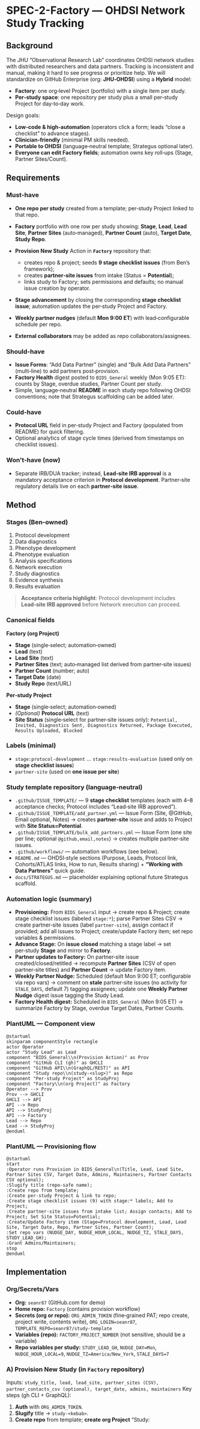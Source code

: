 # SPEC-2-Factory — OHDSI Network Study Tracking

## Background

The JHU “Observational Research Lab” coordinates OHDSI network studies with distributed researchers and data partners. Tracking is inconsistent and manual, making it hard to see progress or prioritize help. We will standardize on GitHub Enterprise (org: **JHU‑OHDSI**) using a **Hybrid** model:

* **Factory**: one org‑level Project (portfolio) with a single item per study.
* **Per‑study space**: one repository per study plus a small per‑study Project for day‑to‑day work.

Design goals:

* **Low‑code & high‑automation** (operators click a form; leads “close a checklist” to advance stages).
* **Clinician‑friendly** (minimal PM skills needed).
* **Portable to OHDSI** (language‑neutral template; Strategus optional later).
* **Everyone can edit Factory fields**; automation owns key roll‑ups (Stage, Partner Sites/Count).

## Requirements

### Must‑have

* **One repo per study** created from a template; per‑study Project linked to that repo.
* **Factory** portfolio with one row per study showing: **Stage**, **Lead**, **Lead Site**, **Partner Sites** (auto‑managed), **Partner Count** (auto), **Target Date**, **Study Repo**.
* **Provision New Study** Action in **`Factory`** repository that:

  * creates repo & project; seeds **9 stage checklist issues** (from Ben’s framework);
  * creates **partner‑site issues** from intake (Status = **Potential**);
  * links study to Factory; sets permissions and defaults; no manual issue creation by operator.
* **Stage advancement** by closing the corresponding **stage checklist issue**; automation updates the per‑study Project and Factory.
* **Weekly partner nudges** (default **Mon 9:00 ET**) with lead‑configurable schedule per repo.
* **External collaborators** may be added as repo collaborators/assignees.

### Should‑have

* **Issue Forms**: “Add Data Partner” (single) and “Bulk Add Data Partners” (multi‑line) to add partners post‑provision.
* **Factory Health** digest posted to `BIDS_General` weekly (Mon 9:05 ET): counts by Stage, overdue studies, Partner Count per study.
* Simple, language‑neutral **README** in each study repo following OHDSI conventions; note that Strategus scaffolding can be added later.

### Could‑have

* **Protocol URL** field in per‑study Project and Factory (populated from README) for quick filtering.
* Optional analytics of stage cycle times (derived from timestamps on checklist issues).

### Won’t‑have (now)

* Separate IRB/DUA tracker; instead, **Lead‑site IRB approval** is a mandatory acceptance criterion in **Protocol development**. Partner‑site regulatory details live on each **partner‑site issue**.

## Method

### Stages (Ben‑owned)

1. Protocol development
2. Data diagnostics
3. Phenotype development
4. Phenotype evaluation
5. Analysis specifications
6. Network execution
7. Study diagnostics
8. Evidence synthesis
9. Results evaluation

> **Acceptance criteria highlight**: Protocol development includes **Lead‑site IRB approved** before Network execution can proceed.

### Canonical fields

**Factory (org Project)**

* **Stage** (single‑select; automation‑owned)
* **Lead** (text)
* **Lead Site** (text)
* **Partner Sites** (text; auto‑managed list derived from partner‑site issues)
* **Partner Count** (number; auto)
* **Target Date** (date)
* **Study Repo** (text/URL)

**Per‑study Project**

* **Stage** (single‑select; automation‑owned)
* *(Optional)* **Protocol URL** (text)
* **Site Status** (single‑select for partner‑site issues only): `Potential, Invited, Diagnostics Sent, Diagnostics Returned, Package Executed, Results Uploaded, Blocked`

### Labels (minimal)

* `stage:protocol-development` … `stage:results-evaluation` (used only on **stage checklist issues**)
* `partner-site` (used on **one issue per site**)

### Study template repository (language‑neutral)

* `.github/ISSUE_TEMPLATE/` — 9 **stage checklist** templates (each with 4–8 acceptance checks; Protocol includes “Lead‑site IRB approved”).
* `.github/ISSUE_TEMPLATE/add_partner.yml` — Issue Form (Site, @GitHub, Email optional, Notes) → creates **partner‑site** issue and adds to Project with **Site Status=Potential**.
* `.github/ISSUE_TEMPLATE/bulk_add_partners.yml` — Issue Form (one site per line; optional `@github,email,notes`) → creates multiple partner‑site issues.
* `.github/workflows/` — automation workflows (see below).
* `README.md` — OHDSI‑style sections (Purpose, Leads, Protocol link, Cohorts/ATLAS links, How to run, Results sharing) + **“Working with Data Partners”** quick guide.
* `docs/STRATEGUS.md` — placeholder explaining optional future Strategus scaffold.

### Automation logic (summary)

* **Provisioning:** From `BIDS_General` input → create repo & Project; create stage checklist issues (labeled `stage:*`); parse Partner Sites CSV → create partner‑site issues (label `partner-site`), assign contact if provided; add all issues to Project; create/update Factory item; set repo variables & permissions.
* **Advance Stage:** On **issue closed** matching a stage label → set per‑study **Stage** and mirror to **Factory**.
* **Partner updates to Factory:** On partner‑site issue created/closed/retitled → recompute **Partner Sites** (CSV of open partner‑site titles) and **Partner Count** → update Factory item.
* **Weekly Partner Nudge:** Scheduled (default Mon 9:00 ET; configurable via repo vars) → comment on **stale** partner‑site issues (no activity for `STALE_DAYS`, default 7) tagging assignees; update one **Weekly Partner Nudge** digest issue tagging the Study Lead.
* **Factory Health digest:** Scheduled in `BIDS_General` (Mon 9:05 ET) → summarize Factory by Stage, overdue Target Dates, Partner Counts.

### PlantUML — Component view

```plantuml
@startuml
skinparam componentStyle rectangle
actor Operator
actor "Study Lead" as Lead
component "BIDS_General\\n(Provision Action)" as Prov
component "GitHub CLI (gh)" as GHCLI
component "GitHub API\\n(GraphQL/REST)" as API
component "Study repo\\n(study-<slug>)" as Repo
component "Per-study Project" as StudyProj
component "Factory\\n(org Project)" as Factory
Operator --> Prov
Prov --> GHCLI
GHCLI --> API
API --> Repo
API --> StudyProj
API --> Factory
Lead --> Repo
Lead --> StudyProj
@enduml
```

### PlantUML — Provisioning flow

```plantuml
@startuml
start
:Operator runs Provision in BIDS_General\n(Title, Lead, Lead Site, Partner Sites CSV, Target Date, Admins, Maintainers, Partner Contacts CSV optional);
:Slugify title (repo-safe name);
:Create repo from template;
:Create per-study Project & link to repo;
:Create stage checklist issues (9) with stage:* labels; Add to Project;
:Create partner-site issues from intake list; Assign contacts; Add to Project; Set Site Status=Potential;
:Create/Update Factory item (Stage=Protocol development, Lead, Lead Site, Target Date, Repo, Partner Sites, Partner Count);
:Set repo vars (NUDGE_DAY, NUDGE_HOUR_LOCAL, NUDGE_TZ, STALE_DAYS, STUDY_LEAD_GH);
:Grant Admins/Maintainers;
stop
@enduml
```

## Implementation

### Org/Secrets/Vars

* **Org:** `seanr87` (GitHub.com for demo)
* **Home repo:** `Factory` (contains provision workflow)
* **Secrets (org or repo):** `ORG_ADMIN_TOKEN` (fine‑grained PAT; repo create, project write, contents write), `ORG_LOGIN=seanr87`, `TEMPLATE_REPO=seanr87/study-template`
* **Variables (repo):** `FACTORY_PROJECT_NUMBER` (not sensitive, should be a variable)
* **Repo variables per study:** `STUDY_LEAD_GH`, `NUDGE_DAY=Mon`, `NUDGE_HOUR_LOCAL=9`, `NUDGE_TZ=America/New_York`, `STALE_DAYS=7`

### A) Provision New Study (in `Factory` repository)

Inputs: `study_title, lead, lead_site, partner_sites (CSV), partner_contacts_csv (optional), target_date, admins, maintainers`
Key steps (gh CLI + GraphQL):

1. **Auth** with `ORG_ADMIN_TOKEN`.
2. **Slugify** title → `study-<kebab>`.
3. **Create repo** from template; **create org Project** “Study: <Title>”; **link** repo↔project.
4. **Create per‑study Project fields**: Stage (single‑select), Site Status (single‑select), *(optional) Protocol URL*.
5. **Seed issues**: create 9 **stage checklist issues** with `stage:*` labels; add to project.
6. **Partner intake**: parse `partner_sites` CSV; for each site create a **partner‑site issue** (Status=Potential); if `partner_contacts_csv` provided, match & assign.
7. **Factory item**: create/update one item in Factory; set Lead/Lead Site/Target/Repo; populate **Partner Sites/Count**.
8. **Permissions**: add Admins (admin) & Maintainers (maintain).
9. **Repo variables**: set `STUDY_LEAD_GH`, `NUDGE_*`, `STALE_DAYS`.

### B) Stage sync (per‑study template)

Trigger: `issues: [closed, reopened, labeled]`

* If a closed issue has a `stage:*` label, map to Stage name and update:

  * **Per‑study Project → Stage** (single‑select)
  * **Factory → Stage** for that study’s item

### C) Partner sync (per‑study template)

Trigger: `issues: [opened, closed, edited, labeled, unlabeled]` filtered to `partner-site`

* Recompute **Partner Sites** (CSV of open partner‑site titles) and **Partner Count**; update Factory item.
* On `assigned`/`reassigned`, add a welcome comment mentioning assignee & Study Lead.

### D) Weekly Partner Nudge (per‑study template)

Trigger: `schedule` (hourly) + `workflow_dispatch`

* Read repo variables `NUDGE_DAY`, `NUDGE_HOUR_LOCAL`, `NUDGE_TZ`, `STALE_DAYS`.
* If current local time matches, build stale list (no activity > `STALE_DAYS`) for `partner-site` issues with Site Status ∈ {Potential, Invited, Diagnostics Sent, Diagnostics Returned}.
* Comment on each stale issue tagging the **assignee**; update/create a **Weekly Partner Nudge** digest issue tagging the **Study Lead**.

### E) Factory Health digest (in `Factory` repository)

Trigger: `schedule: Mon 09:05 ET` + `workflow_dispatch`

* Query Factory items → counts by Stage; overdue (Target < today); Partner Count per study.
* Post/update a “Factory Health — <date>” issue; @mention the Lab team.

### F) Views & Guidance

* **Factory**: Table grouped by Stage; columns Lead, Lead Site, Partner Sites, Partner Count, Target Date, Repo. Board view by Stage. Insights: Items by Stage; Overdue.
* **Per‑study**: Simple board with Stage groups and a **Partner Tracker** board filtered to `partner-site` issues and showing **Site Status**.
* **README (template)**: 5‑minute Lead guide (Where to work; How to progress—close checklists; How to add partners; Change nudge time; Where to put protocol/cohort links). Strategus note.

## Milestones

1. **Week 0:** Confirm stage wordings (Ben), finalize fields/labels; create Factory.
2. **Week 1:** Build study template repo (issues, forms, workflows); create Provision Action in `BIDS_General`; set secrets.
3. **Week 2:** Pilot on 2 studies; validate stage sync, partner flows, nudges; tune wording.
4. **Week 3:** Add Factory Health digest; finalize views & Insights; write 1‑page Lead guide in README.
5. **Week 4:** Roll out to remaining studies; publish template + provisioner as reusable assets for OHDSI.

## Gathering Results

* **Visibility:** 100% of active studies appear in Factory with non‑empty **Stage**.
* **Adoption:** ≥90% of new studies provisioned via the Action (not ad‑hoc repos).
* **Latency:** Average days from **Protocol development → Network execution**; % hitting **Target Date**.
* **Partner engagement:** Median days a site stays in **Invited/Diagnostics Sent**; Partner Count trend by study.
* **Hygiene:** <5% of studies missing Lead/Lead Site/Target Date; no lingering open **stage checklist** for completed stages.

## Need Professional Help in Developing Your Architecture?

Please contact me at [sammuti.com](https://sammuti.com) :)
